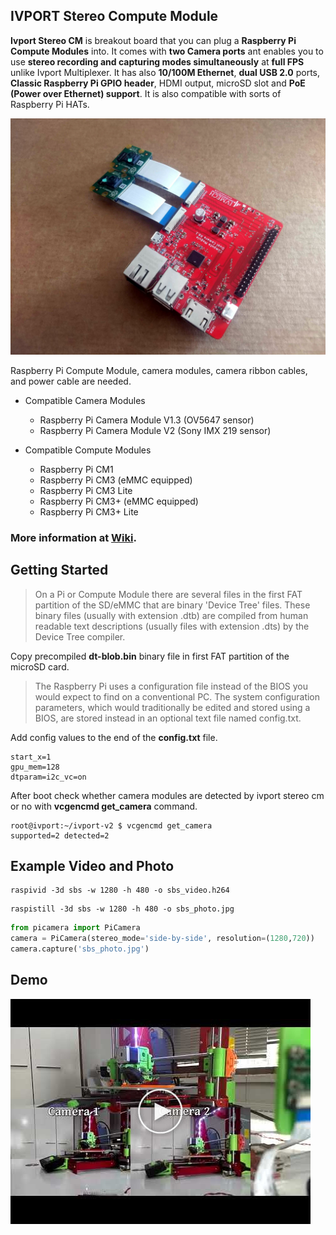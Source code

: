 IVPORT Stereo Compute Module
---

**Ivport Stereo CM** is breakout board that you can plug a **Raspberry Pi Compute Modules** into. It comes with **two Camera ports** ant enables you to use **stereo recording and capturing modes simultaneously** at **full FPS** unlike Ivport Multiplexer. It has also **10/100M Ethernet**, **dual USB 2.0** ports, **Classic Raspberry Pi GPIO header**, HDMI output, microSD slot and **PoE (Power over Ethernet) support**. It is also compatible with sorts of Raspberry Pi HATs.

![alt ivport stereo cm](https://raw.githubusercontent.com/ivmech/ivport-stereo-cm/master/images/ivport_scm_03.jpg)

Raspberry Pi Compute Module, camera modules, camera ribbon cables, and power cable are needed.

- Compatible Camera Modules
  - Raspberry Pi Camera Module V1.3 (OV5647 sensor)
  - Raspberry Pi Camera Module V2 (Sony IMX 219 sensor)

- Compatible Compute Modules
  - Raspberry Pi CM1
  - Raspberry Pi CM3 (eMMC equipped)
  - Raspberry Pi CM3 Lite
  - Raspberry Pi CM3+ (eMMC equipped)
  - Raspberry Pi CM3+ Lite

### More information at [Wiki](https://github.com/ivmech/ivport-stereo-cm/wiki).


Getting Started
---

>On a Pi or Compute Module there are several files in the first FAT partition of the SD/eMMC that are binary 'Device Tree' files. These binary files (usually with extension .dtb) are compiled from human readable text descriptions (usually files with extension .dts) by the Device Tree compiler.

Copy precompiled **dt-blob.bin** binary file in first FAT partition of the microSD card.

>The Raspberry Pi uses a configuration file instead of the BIOS you would expect to find on a conventional PC. The system configuration parameters, which would traditionally be edited and stored using a BIOS, are stored instead in an optional text file named config.txt.

Add config values to the end of the **config.txt** file.

```
start_x=1
gpu_mem=128
dtparam=i2c_vc=on
```

After boot check whether camera modules are detected by ivport stereo cm or no with **vcgencmd get_camera** command.

```shell
root@ivport:~/ivport-v2 $ vcgencmd get_camera
supported=2 detected=2
```

Example Video and Photo
---

```shell
raspivid -3d sbs -w 1280 -h 480 -o sbs_video.h264
```

```shell
raspistill -3d sbs -w 1280 -h 480 -o sbs_photo.jpg
```

```python
from picamera import PiCamera
camera = PiCamera(stereo_mode='side-by-side', resolution=(1280,720))
camera.capture('sbs_photo.jpg')
```

Demo
---

[![Ivport Stereo CM Video](https://raw.githubusercontent.com/ivmech/ivport-stereo-cm/master/images/youtube_thumbnail_01.jpg)](http://www.youtube.com/watch?v=e6cvI44fX18 "Ivport Stereo CM")
